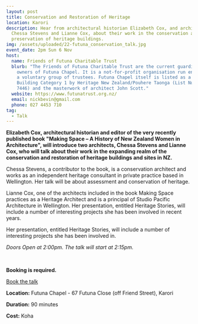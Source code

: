 ```yaml
---
layout: post
title: Conservation and Restoration of Heritage
location: Karori
description: Hear from architectural historian Elizabeth Cox, and architects
  Chessa Stevens and Lianne Cox, about their work in the conservation and
  preservation of heritage buildings.
img: /assets/uploaded/22-futuna_conservation_talk.jpg
event_date: 2pm Sun 6 Nov
host:
  name: Friends of Futuna Charitable Trust
  blurb: "The Friends of Futuna Charitable Trust are the current guardians and
    owners of Futuna Chapel. It is a not-for-profit organisation run entirely by
    a voluntary group of trustees. Futuna Chapel itself is listed as a Heritage
    Building Category 1 by Heritage New Zealand/Pouhere Taonga (List Number #
    7446) and the masterwork of architect John Scott."
  website: https://www.futunatrust.org.nz/
  email: nickbevin@gmail.com
  phone: 027 4453 710
tag:
  - Talk
---
```

**Elizabeth Cox, architectural historian and editor of the very recently published book "Making Space – A History of New Zealand Women in Architecture", will introduce two architects, Chessa Stevens and Lianne Cox, who will talk about their work in the expanding realm of the conservation and restoration of heritage buildings and sites in NZ.**
 
Chessa Stevens, a contributor to the book, is a conservation architect and works as an independent heritage consultant in private practice based in Wellington. Her talk will be about assessment and conservation of heritage.



Lianne Cox, one of the architects included in the book Making Space practices as a Heritage Architect and is a principal of Studio Pacific Architecture in Wellington. Her presentation, entitled Heritage Stories, will include a number of interesting projects she has been involved in recent years.

Her presentation, entitled Heritage Stories, will include a number of interesting projects she has been involved in.

*Doors Open at 2:00pm. The talk will start at 2:15pm.*

<br>

**Booking is required.**

<a href="https://www.eventbrite.co.nz/e/conservation-and-restoration-of-nz-heritage-tickets-410893181567" class="button">Book the talk</a>

**Location:** Futuna Chapel - 67 Futuna Close (off Friend Street), Karori

**Duration:** 90 minutes

**Cost:** Koha